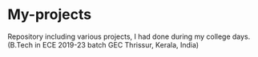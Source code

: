 # My-projects
Repository including various projects, I had done during my college days.(B.Tech in ECE 2019-23 batch GEC Thrissur, Kerala, India)
